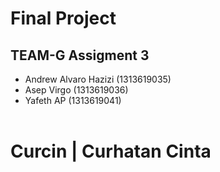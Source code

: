 <h1> Final Project </h1>

## TEAM-G Assigment 3
* Andrew Alvaro Hazizi (1313619035)
* Asep Virgo (1313619036)
* Yafeth AP (1313619041)
<br> <br>

# Curcin | Curhatan Cinta  
